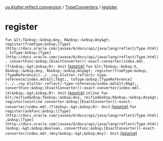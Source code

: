 [uy.klutter.reflect.conversion](../index.md) / [TypeConverters](index.md) / [register](.)


# register
`fun &lt;T&nbsp;:&nbsp;Any, R&nbsp;:&nbsp;Any&gt; register(fromType:&nbsp;[Type](http://docs.oracle.com/javase/6/docs/api/java/lang/reflect/Type.html), toType:&nbsp;[Type](http://docs.oracle.com/javase/6/docs/api/java/lang/reflect/Type.html), convertFunc:&nbsp;[ExactConverter](-exact-converter/index.md).(T)&nbsp;-&gt;&nbsp;R): Unit` [(source)](https://github.com/kohesive/klutter/blob/master/reflect-core-jdk6/src/main/kotlin/uy/klutter/reflect/conversion/Converters.kt#L39)
`fun &lt;T&nbsp;:&nbsp;X, X&nbsp;:&nbsp;Any, R&nbsp;:&nbsp;Any&gt; register(fromType:&nbsp;[TypeReference](../../uy.klutter.reflect/-type-reference/index.md)&lt;T&gt;, toType:&nbsp;[TypeReference](../../uy.klutter.reflect/-type-reference/index.md)&lt;R&gt;, convertFunc:&nbsp;[ExactConverter](-exact-converter/index.md).(X)&nbsp;-&gt;&nbsp;R): Unit` [(source)](https://github.com/kohesive/klutter/blob/master/reflect-core-jdk6/src/main/kotlin/uy/klutter/reflect/conversion/Converters.kt#L44)
`inline fun &lt;reified&nbsp;T&nbsp;:&nbsp;Any, reified&nbsp;R&nbsp;:&nbsp;Any&gt; register(noinline converter:&nbsp;[ExactConverter](-exact-converter/index.md).(T)&nbsp;-&gt;&nbsp;R): Unit` [(source)](https://github.com/kohesive/klutter/blob/master/reflect-core-jdk6/src/main/kotlin/uy/klutter/reflect/conversion/Converters.kt#L49)
`fun register(askFunc:&nbsp;([Type](http://docs.oracle.com/javase/6/docs/api/java/lang/reflect/Type.html),&nbsp;[Type](http://docs.oracle.com/javase/6/docs/api/java/lang/reflect/Type.html))&nbsp;-&gt;&nbsp;Boolean, convertFunc:&nbsp;[ExactConverter](-exact-converter/index.md).(Any)&nbsp;-&gt;&nbsp;Any): Unit` [(source)](https://github.com/kohesive/klutter/blob/master/reflect-core-jdk6/src/main/kotlin/uy/klutter/reflect/conversion/Converters.kt#L53)


